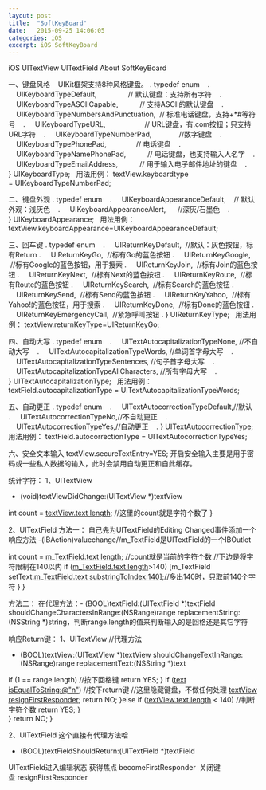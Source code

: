 ```yaml
---
layout: post
title:  "SoftKeyBoard"
date:   2015-09-25 14:06:05
categories: iOS
excerpt: iOS SoftKeyBoard
---
```



iOS UITextView UITextField About SoftKeyBoard

一、键盘风格   
UIKit框架支持8种风格键盘。
.	typedef enum   
.	    UIKeyboardTypeDefault,                // 默认键盘：支持所有字符   
.	    UIKeyboardTypeASCIICapable,           // 支持ASCII的默认键盘   
.	    UIKeyboardTypeNumbersAndPunctuation,  // 标准电话键盘，支持+*\#等符号   
.	    UIKeyboardTypeURL,                    // URL键盘，有.com按钮；只支持URL字符   
.	    UIKeyboardTypeNumberPad,              //数字键盘   
.	    UIKeyboardTypePhonePad,               // 电话键盘   
.	    UIKeyboardTypeNamePhonePad,           // 电话键盘，也支持输入人名字   
.	    UIKeyboardTypeEmailAddress,           // 用于输入电子邮件地址的键盘   
.	} UIKeyboardType;  
用法用例：
textView.keyboardtype = UIKeyboardTypeNumberPad;

二、键盘外观
.	typedef enum   
.	    UIKeyboardAppearanceDefault,    // 默认外观：浅灰色   
.	    UIKeyboardAppearanceAlert,      //深灰/石墨色   
.	} UIKeyboardAppearance;  
用法用例：
textView.keyboardAppearance=UIKeyboardAppearanceDefault;

三、回车键
.	typedef enum   
.	    UIReturnKeyDefault,  //默认：灰色按钮，标有Return
.	    UIReturnKeyGo,  //标有Go的蓝色按钮
.	    UIReturnKeyGoogle,  //标有Google的蓝色按钮，用于搜索
.	    UIReturnKeyJoin,  //标有Join的蓝色按钮
.	    UIReturnKeyNext,  //标有Next的蓝色按钮
.	    UIReturnKeyRoute,  //标有Route的蓝色按钮
.	    UIReturnKeySearch,  //标有Search的蓝色按钮
.	    UIReturnKeySend,  //标有Send的蓝色按钮
.	    UIReturnKeyYahoo,  //标有Yahoo!的蓝色按钮，用于搜索
.	    UIReturnKeyDone,  //标有Done的蓝色按钮
.	    UIReturnKeyEmergencyCall,  //紧急呼叫按钮
.	} UIReturnKeyType;  
用法用例：
textView.returnKeyType=UIReturnKeyGo;

四、自动大写
.	typedef enum   
.	    UITextAutocapitalizationTypeNone, //不自动大写   
.	    UITextAutocapitalizationTypeWords, //单词首字母大写   
.	    UITextAutocapitalizationTypeSentences, //句子首字母大写   
.	    UITextAutocapitalizationTypeAllCharacters, //所有字母大写   
.	} UITextAutocapitalizationType;  
用法用例：
textField.autocapitalizationType = UITextAutocapitalizationTypeWords;

五、自动更正
.	typedef enum   
.	    UITextAutocorrectionTypeDefault,//默认   
.	    UITextAutocorrectionTypeNo,//不自动更正   
.	    UITextAutocorrectionTypeYes,//自动更正   
.	} UITextAutocorrectionType;  
用法用例：
textField.autocorrectionType = UITextAutocorrectionTypeYes;

六、安全文本输入
textView.secureTextEntry=YES;
开启安全输入主要是用于密码或一些私人数据的输入，此时会禁用自动更正和自此缓存。


统计字符：
1、UITextView
- (void)textViewDidChange:(UITextView *)textView

int count = [textView.text length](#);
//这里的count就是字符个数了
}

2、UITextField
方法一：
自己先为UITextField的Editing Changed事件添加一个响应方法
-(IBAction)valuechange//m_TextField是UITextField的一个IBOutlet

 int count = [m_TextField.text length](#);
 //count就是当前的字符个数
//下边是将字符限制在140以内
if ([m_TextField.text length](#)\>140) 
[m_TextField setText:[m_TextField.text substringToIndex:140](#)];//多出140时，只取前140个字符
}
}

方法二：
在代理方法：- (BOOL)textField:(UITextField \*)textField shouldChangeCharactersInRange:(NSRange)range replacementString:(NSString \*)string，判断range.length的值来判断输入的是回格还是其它字符

响应Return键：
1、UITextView
//代理方法
- (BOOL)textView:(UITextView *)textView shouldChangeTextInRange:(NSRange)range replacementText:(NSString *)text

if (1 == range.length) //按下回格键
return YES;
}
if ([text isEqualToString:@"n"](#)) //按下return键
//这里隐藏键盘，不做任何处理
[textView resignFirstResponder](#);
return NO;
}else 
if ([textView.text length](#) \< 140) //判断字符个数
return YES;
}  
}
return NO;
}

2、UITextField
这个直接有代理方法哈
- (BOOL)textFieldShouldReturn:(UITextField *)textField
	  

UITextField进入编辑状态 获得焦点 becomeFirstResponder
 关闭键盘 resignFirstResponder
